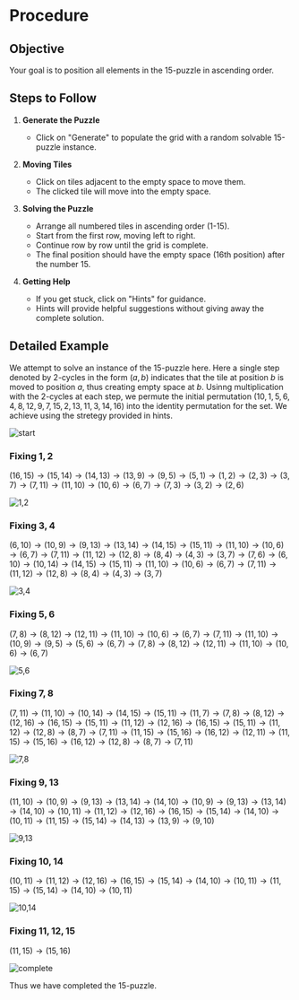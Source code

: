 # Procedure

## Objective
Your goal is to position all elements in the 15-puzzle in ascending order.

## Steps to Follow

1. **Generate the Puzzle**
   - Click on "Generate" to populate the grid with a random solvable 15-puzzle instance.

2. **Moving Tiles**
   - Click on tiles adjacent to the empty space to move them.
   - The clicked tile will move into the empty space.

3. **Solving the Puzzle**
   - Arrange all numbered tiles in ascending order (1-15).
   - Start from the first row, moving left to right.
   - Continue row by row until the grid is complete.
   - The final position should have the empty space (16th position) after the number 15.

4. **Getting Help**
   - If you get stuck, click on "Hints" for guidance.
   - Hints will provide helpful suggestions without giving away the complete solution.

## Detailed Example

We attempt to solve an instance of the 15-puzzle here. Here a single step denoted by 2-cycles in the form $(a,b)$ indicates that the tile at position $b$ is moved to position $a$, thus creating empty space at $b$. Usinng multiplication with the 2-cycles at each step, we permute the initial permutation $(10,1,5,6,4,8,12,9,7,15,2,13,11,3,14,16)$ into the identity permutation for the set. We achieve using the stretegy provided in hints.

![start](images/start.png)

### Fixing $1,2$

$(16,15)\rightarrow(15,14)\rightarrow(14,13)\rightarrow(13,9)\rightarrow(9,5)\rightarrow(5,1)\rightarrow(1,2)\rightarrow(2,3)\rightarrow(3,7)\rightarrow(7,11)\rightarrow(11,10)\rightarrow(10,6)\rightarrow(6,7)\rightarrow(7,3)\rightarrow(3,2)\rightarrow(2,6)$

![1,2](images/1,2.png)

### Fixing $3,4$

$(6,10)\rightarrow(10,9)\rightarrow(9,13)\rightarrow(13,14)\rightarrow(14,15)\rightarrow(15,11)\rightarrow(11,10)\rightarrow(10,6)\rightarrow(6,7)\rightarrow(7,11)\rightarrow(11,12)\rightarrow(12,8)\rightarrow(8,4)\rightarrow(4,3)\rightarrow(3,7)\rightarrow(7,6)\rightarrow(6,10)\rightarrow(10,14)\rightarrow(14,15)\rightarrow(15,11)\rightarrow(11,10)\rightarrow(10,6)\rightarrow(6,7)\rightarrow(7,11)\rightarrow(11,12)\rightarrow(12,8)\rightarrow(8,4)\rightarrow(4,3)\rightarrow(3,7)$

![3,4](images/3,4.png)

### Fixing $5,6$

$(7,8)\rightarrow(8,12)\rightarrow(12,11)\rightarrow(11,10)\rightarrow(10,6)\rightarrow(6,7)\rightarrow(7,11)\rightarrow(11,10)\rightarrow(10,9)\rightarrow(9,5)\rightarrow(5,6)\rightarrow(6,7)\rightarrow(7,8)\rightarrow(8,12)\rightarrow(12,11)\rightarrow(11,10)\rightarrow(10,6)\rightarrow(6,7)$

![5,6](images/5,6.png)

### Fixing $7,8$

$(7,11)\rightarrow(11,10)\rightarrow(10,14)\rightarrow(14,15)\rightarrow(15,11)\rightarrow(11,7)\rightarrow(7,8)\rightarrow(8,12)\rightarrow(12,16)\rightarrow(16,15)\rightarrow(15,11)\rightarrow(11,12)\rightarrow(12,16)\rightarrow(16,15)\rightarrow(15,11)\rightarrow(11,12)\rightarrow(12,8)\rightarrow(8,7)\rightarrow(7,11)\rightarrow(11,15)\rightarrow(15,16)\rightarrow(16,12)\rightarrow(12,11)\rightarrow(11,15)\rightarrow(15,16)\rightarrow(16,12)\rightarrow(12,8)\rightarrow(8,7)\rightarrow(7,11)$

![7,8](images/7,8.png)

### Fixing $9,13$

$(11,10)\rightarrow(10,9)\rightarrow(9,13)\rightarrow(13,14)\rightarrow(14,10)\rightarrow(10,9)\rightarrow(9,13)\rightarrow(13,14)\rightarrow(14,10)\rightarrow(10,11)\rightarrow(11,12)\rightarrow(12,16)\rightarrow(16,15)\rightarrow(15,14)\rightarrow(14,10)\rightarrow(10,11)\rightarrow(11,15)\rightarrow(15,14)\rightarrow(14,13)\rightarrow(13,9)\rightarrow(9,10)$

![9,13](images/9,13.png)

### Fixing $10,14$

$(10,11)\rightarrow(11,12)\rightarrow(12,16)\rightarrow(16,15)\rightarrow(15,14)\rightarrow(14,10)\rightarrow(10,11)\rightarrow(11,15)\rightarrow(15,14)\rightarrow(14,10)\rightarrow(10,11)$

![10,14](images/10,14.png)

### Fixing $11,12,15$

$(11,15)\rightarrow(15,16)$

![complete](images/complete.png)

Thus we have completed the 15-puzzle.
